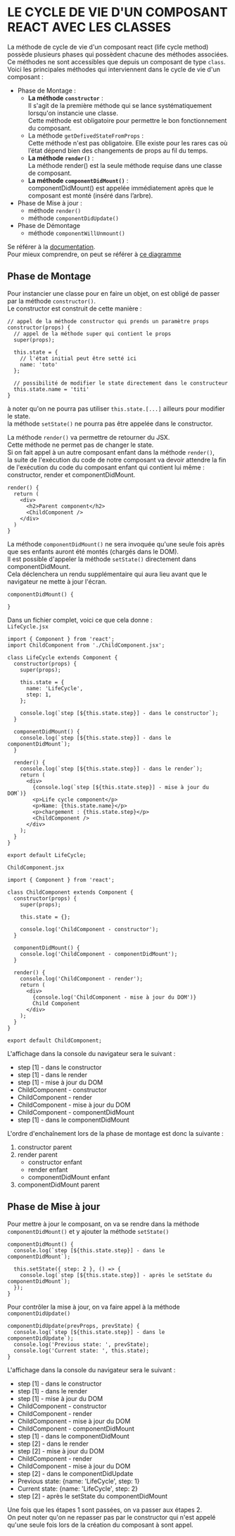 # LE CYCLE DE VIE D'UN COMPOSANT REACT AVEC LES CLASSES

La méthode de cycle de vie d'un composant react (life cycle method) possède plusieurs phases qui possèdent chacune des méthodes associées.  
Ce méthodes ne sont accessibles que depuis un composant de type `class`.  
Voici les principales méthodes qui interviennent dans le cycle de vie d'un composant :
* Phase de Montage :
    * **La méthode `constructor`** :  
    Il s'agit de la première méthode qui se lance systématiquement lorsqu'on instancie une classe.  
    Cette méthode est obligatoire pour permettre le bon fonctionnement du composant.
    * La méthode `getDefivedStateFromProps` :  
    Cette méthode n'est pas obligatoire. Elle existe pour les rares cas où l’état dépend bien des changements de props au fil du temps.  
    * **La méthode `render()`** :  
    La méthode render() est la seule méthode requise dans une classe de composant.  
    * **La méthode `componentDidMount()`** :  
    componentDidMount() est appelée immédiatement après que le composant est monté (inséré dans l’arbre). 
* Phase de Mise à jour :
    * méthode `render()`
    * méthode `componentDidUpdate()`
* Phase de Démontage
    * méthode `componentWillUnmount()`

Se référer à la [documentation](https://fr.legacy.reactjs.org/docs/react-component.html).  
Pour mieux comprendre, on peut se référer à [ce diagramme](https://projects.wojtekmaj.pl/react-lifecycle-methods-diagram/)

## Phase de Montage

Pour instancier une classe pour en faire un objet, on est obligé de passer par la méthode `constructor()`.  
Le constructor est construit de cette manière : 
```JS
// appel de la méthode constructor qui prends un paramètre props
constructor(props) {
  // appel de la méthode super qui contient le props
  super(props);

  this.state = {
    // l'état initial peut être setté ici
    name: 'toto'
  };

  // possibilité de modifier le state directement dans le constructeur
  this.state.name = 'titi'
}
```
à noter qu'on ne pourra pas utiliser `this.state.[...]` ailleurs pour modifier le state.  
la méthode `setState()` ne pourra pas être appelée dans le constructor.

La méthode `render()` va permettre de retourner du JSX.  
Cette méthode ne permet pas de changer le state.  
Si on fait appel à un autre composant enfant dans la méthode `render()`,  
la suite de l'exécution du code de notre composant va devoir attendre la fin de l'exécution du code du composant enfant qui contient lui même :  
constructor, render et componentDidMount. 
```JS
render() {
  return (
    <div>
      <h2>Parent component</h2>
      <ChildComponent />
    </div>
  )
}
```

La méthode `componentDidMount()` ne sera invoquée qu'une seule fois après que ses enfants auront été montés (chargés dans le DOM).  
Il est possible d'appeler la méthode `setState()` directement dans componentDidMount.  
Cela déclenchera un rendu supplémentaire qui aura lieu avant que le navigateur ne mette à jour l'écran. 
```JS
componentDidMount() {

}
```

Dans un fichier complet, voici ce que cela donne :  
`LifeCycle.jsx`
```JS
import { Component } from 'react';
import ChildComponent from './ChildComponent.jsx';

class LifeCycle extends Component {
  constructor(props) {
    super(props);

    this.state = {
      name: 'LifeCycle',
      step: 1,
    };

    console.log(`step [${this.state.step}] - dans le constructor`);
  }

  componentDidMount() {
    console.log(`step [${this.state.step}] - dans le componentDidMount`);
  }

  render() {
    console.log(`step [${this.state.step}] - dans le render`);
    return (
      <div>
        {console.log(`step [${this.state.step}] - mise à jour du DOM`)}
        <p>Life cycle component</p>
        <p>Name: {this.state.name}</p>
        <p>chargement : {this.state.step}</p>
        <ChildComponent />
      </div>
    );
  }
}

export default LifeCycle;
```
`ChildComponent.jsx`
```JS
import { Component } from 'react';

class ChildComponent extends Component {
  constructor(props) {
    super(props);

    this.state = {};

    console.log('ChildComponent - constructor');
  }

  componentDidMount() {
    console.log('ChildComponent - componentDidMount');
  }

  render() {
    console.log('ChildComponent - render');
    return (
      <div>
        {console.log('ChildComponent - mise à jour du DOM')}
        Child Component
      </div>
    );
  }
}

export default ChildComponent;
```

L'affichage dans la console du navigateur sera le suivant :  
* step [1] - dans le constructor
* step [1] - dans le render
* step [1] - mise à jour du DOM
* ChildComponent - constructor
* ChildComponent - render
* ChildComponent - mise à jour du DOM
* ChildComponent - componentDidMount
* step [1] - dans le componentDidMount

L'ordre d'enchaînement lors de la phase de montage est donc la suivante :
1. constructor parent
2. render parent
    * constructor enfant
    * render enfant
    * componentDidMount enfant
3. componentDidMount parent

## Phase de Mise à jour

Pour mettre à jour le composant, on va se rendre dans la méthode `componentDidMount()` et y ajouter la méthode `setState()`
```JS
componentDidMount() {
  console.log(`step [${this.state.step}] - dans le componentDidMount`);

  this.setState({ step: 2 }, () => {
    console.log(`step [${this.state.step}] - après le setState du componentDidMount`);
  });
}
```
Pour contrôler la mise à jour, on va faire appel à la méthode `componentDidUpdate()`
```JS
componentDidUpdate(prevProps, prevState) {
  console.log(`step [${this.state.step}] - dans le componentDidUpdate`);
  console.log('Previous state: ', prevState);
  console.log('Current state: ', this.state);
}
```

L'affichage dans la console du navigateur sera le suivant :  
* step [1] - dans le constructor
* step [1] - dans le render
* step [1] - mise à jour du DOM
* ChildComponent - constructor
* ChildComponent - render
* ChildComponent - mise à jour du DOM
* ChildComponent - componentDidMount
* step [1] - dans le componentDidMount
* step [2] - dans le render
* step [2] - mise à jour du DOM
* ChildComponent - render
* ChildComponent - mise à jour du DOM
* step [2] - dans le componentDidUpdate
* Previous state:  {name: 'LifeCycle', step: 1}
* Current state:  {name: 'LifeCycle', step: 2}
* step [2] - après le setState du componentDidMount

Une fois que les étapes 1 sont passées, on va passer aux étapes 2.  
On peut noter qu'on ne repasser pas par le constructor qui n'est appelé qu'une seule fois lors de la création du composant à sont appel.